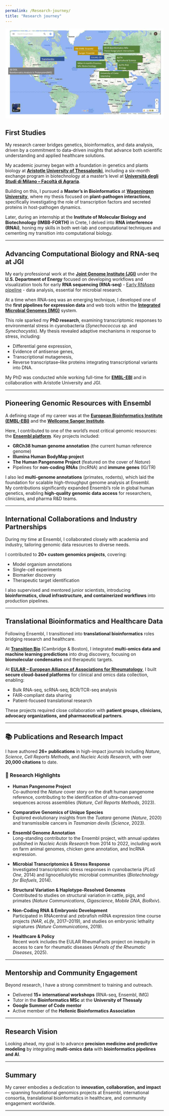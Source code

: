 ```yaml
---
permalink: /Research-journey/
title: "Research journey"
---
```


![Map of My Journey](/assets/images/me_map.jpg)

## First Studies
My research career bridges genetics, bioinformatics, and data analysis, driven by a commitment to data-driven insights that advance both scientific understanding and applied healthcare solutions.  

My academic journey began with a foundation in genetics and plants biology at **[Aristotle University of Thessaloniki](https://www.auth.gr/en/)**, including a six-month exchange program in biotechnology at a master’s level at **[Università degli Studi di Milano – Facoltà di Agraria](https://www.unimi.it/en)**.  

Building on this, I pursued a **Master’s in Bioinformatics** at **[Wageningen University](https://www.wur.nl/en.htm)**, where my thesis focused on **plant-pathogen interactions**, specifically investigating the role of transcription factors and secreted proteins in host-pathogen dynamics.  

Later, during an internship at the **Institute of Molecular Biology and Biotechnology (IMBB-FORTH)** in Crete, I delved into **RNA interference (RNAi)**, honing my skills in both wet-lab and computational techniques and cementing my transition into computational biology.  

---

## Advancing Computational Biology and RNA-seq at JGI
My early professional work at the **[Joint Genome Institute (JGI)](https://jgi.doe.gov/)** under the **U.S. Department of Energy** focused on developing workflows and visualization tools for early **RNA sequencing (RNA-seq)** - [Early RNAseq pipeline](https://escholarship.org/content/qt0fz7q27j/qt0fz7q27j.pdf) - data analysis, essential for microbial research.  

At a time when RNA-seq was an emerging technique, I developed one of the **first pipelines for expression data** and web tools within the **[Integrated Microbial Genomes (IMG)](https://img.jgi.doe.gov/)** system. 

This role sparked my **PhD research**, examining transcriptomic responses to environmental stress in cyanobacteria (*Synechococcus sp.* and *Synechocystis*). My thesis revealed adaptive mechanisms in response to stress, including:  
- Differential gene expression,  
- Evidence of antisense genes,  
- Transcriptional mutagenesis,  
- Reverse transcriptase–like proteins integrating transcriptional variants into DNA.  

My PhD was conducted while working full-time for **[EMBL-EBI](https://www.ebi.ac.uk/)** and in collaboration with Aristotle University and JGI.  

---

## Pioneering Genomic Resources with Ensembl
A defining stage of my career was at the **[European Bioinformatics Institute (EMBL-EBI)](https://www.ebi.ac.uk/)** and the **[Wellcome Sanger Institute](https://www.sanger.ac.uk/)**.  

Here, I contributed to one of the world’s most critical genomic resources: the **[Ensembl platform](https://www.ensembl.org/)**. Key projects included:  

- **GRCh38 human genome annotation** (the current human reference genome)  
- **Illumina Human BodyMap project**  
- **The Human Pangenome Project** (featured on the cover of *Nature*)  
- Pipelines for **non-coding RNAs** (lncRNA) and **immune genes** (IG/TR)  


I also led **multi-genome annotations** (primates, rodents), which laid the foundation for scalable high-throughput genome analysis at Ensembl.  
My contributions significantly expanded Ensembl’s role in global human genetics, enabling **high-quality genomic data access** for researchers, clinicians, and pharma R&D teams.  

---

## International Collaborations and Industry Partnerships
During my time at Ensembl, I collaborated closely with academia and industry, tailoring genomic data resources to diverse needs.  


I contributed to **20+ custom genomics projects**, covering:  
- Model organism annotations  
- Single-cell experiments  
- Biomarker discovery  
- Therapeutic target identification  

I also supervised and mentored junior scientists, introducing **bioinformatics, cloud infrastructure, and containerized workflows** into production pipelines.  

---

## Translational Bioinformatics and Healthcare Data
Following Ensembl, I transitioned into **translational bioinformatics** roles bridging research and healthcare.  

At **[Transition Bio](https://www.transition.bio/)** (Cambridge & Boston), I integrated **multi-omics data and machine learning predictions** into drug discovery, focusing on **biomolecular condensates** and therapeutic targets.  

At **[EULAR – European Alliance of Associations for Rheumatology](https://www.eular.org/)**, I built **secure cloud-based platforms** for clinical and omics data collection, enabling:  
- Bulk RNA-seq, scRNA-seq, BCR/TCR-seq analysis  
- FAIR-compliant data sharing  
- Patient-focused translational research  

These projects required close collaboration with **patient groups, clinicians, advocacy organizations, and pharmaceutical partners**.  

---

## 📚 Publications and Research Impact

I have authored **26+ publications** in high-impact journals including *Nature*, *Science*, *Cell Reports Methods*, and *Nucleic Acids Research*, with over **20,000 citations** to date.

### 🔬 Research Highlights

- **Human Pangenome Project**  
  Co-authored the *Nature* cover story on the draft human pangenome reference, contributing to the identification of ultra-conserved sequences across assemblies (*Nature*, *Cell Reports Methods*, 2023).

- **Comparative Genomics of Unique Species**  
  Explored evolutionary insights from the *Tuatara* genome (*Nature*, 2020) and transmissible cancers in *Tasmanian devils* (*Science*, 2023).

- **Ensembl Genome Annotation**  
  Long-standing contributor to the Ensembl project, with annual updates published in *Nucleic Acids Research* from 2014 to 2022, including work on farm animal genomes, chicken gene annotation, and lncRNA expression.

- **Microbial Transcriptomics & Stress Response**  
  Investigated transcriptomic stress responses in cyanobacteria (*PLoS One*, 2014) and lignocellulolytic microbial communities (*Biotechnology for Biofuels*, 2014).

- **Structural Variation & Haplotype-Resolved Genomes**  
  Contributed to studies on structural variation in cattle, pigs, and primates (*Nature Communications*, *Gigascience*, *Mobile DNA*, *BioRxiv*).

- **Non-Coding RNA & Embryonic Development**  
  Participated in RNAcentral and zebrafish mRNA expression time course projects (*NAR*, *eLife*, 2017–2019), and studies on embryonic lethality signatures (*Nature Communications*, 2019).

- **Healthcare & Policy**  
  Recent work includes the EULAR RheumaFacts project on inequity in access to care for rheumatic diseases (*Annals of the Rheumatic Diseases*, 2025).


---

## Mentorship and Community Engagement
Beyond research, I have a strong commitment to training and outreach.  

- Delivered **15+ international workshops** (RNA-seq, Ensembl, IMG)  
- Tutor in the **Bioinformatics MSc** at the **University of Thessaly**  
- **Google Summer of Code mentor**  
- Active member of the **Hellenic Bioinformatics Association**  

---

## Research Vision
Looking ahead, my goal is to advance **precision medicine and predictive modeling** by integrating **multi-omics data** with **bioinformatics pipelines and AI**.  

--- 

## Summary
My career embodies a dedication to **innovation, collaboration, and impact** — spanning foundational genomics projects at Ensembl, international consortia, translational bioinformatics in healthcare, and community engagement worldwide.  

---

